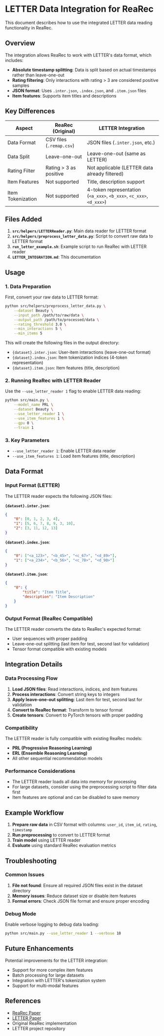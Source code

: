 # LETTER Data Integration for ReaRec

This document describes how to use the integrated LETTER data reading functionality in ReaRec.

## Overview

The integration allows ReaRec to work with LETTER's data format, which includes:
- **Absolute timestamp splitting**: Data is split based on actual timestamps rather than leave-one-out
- **Rating filtering**: Only interactions with rating > 3 are considered positive samples
- **JSON format**: Uses `.inter.json`, `.index.json`, and `.item.json` files
- **Item features**: Supports item titles and descriptions

## Key Differences

| Aspect | ReaRec (Original) | LETTER Integration |
|--------|------------------|-------------------|
| Data Format | CSV files (`.remap.csv`) | JSON files (`.inter.json`, etc.) |
| Data Split | Leave-one-out | Leave-one-out (same as LETTER) |
| Rating Filter | Rating > 3 as positive | Not applicable (LETTER data already filtered) |
| Item Features | Not supported | Title, description support |
| Item Tokenization | Not supported | 4-token representation (`<a_xxx>`, `<b_xxx>`, `<c_xxx>`, `<d_xxx>`) |

## Files Added

1. **`src/helpers/LETTERReader.py`**: Main data reader for LETTER format
2. **`src/helpers/preprocess_letter_data.py`**: Script to convert raw data to LETTER format
3. **`run_letter_example.sh`**: Example script to run ReaRec with LETTER reader
4. **`LETTER_INTEGRATION.md`**: This documentation

## Usage

### 1. Data Preparation

First, convert your raw data to LETTER format:

```bash
python src/helpers/preprocess_letter_data.py \
    --dataset Beauty \
    --input_path /path/to/raw/data \
    --output_path /path/to/processed/data \
    --rating_threshold 3.0 \
    --min_interactions 5 \
    --min_items 5
```

This will create the following files in the output directory:
- `{dataset}.inter.json`: User-item interactions (leave-one-out format)
- `{dataset}.index.json`: Item tokenization indices (4-token representation)
- `{dataset}.item.json`: Item features (title, description)

### 2. Running ReaRec with LETTER Reader

Use the `--use_letter_reader 1` flag to enable LETTER data reading:

```bash
python src/main.py \
    --model_name PRL \
    --dataset Beauty \
    --use_letter_reader 1 \
    --use_item_features 1 \
    --gpu 0 \
    --train 1
```

### 3. Key Parameters

- `--use_letter_reader 1`: Enable LETTER data reader
- `--use_item_features 1`: Load item features (title, description)

## Data Format

### Input Format (LETTER)

The LETTER reader expects the following JSON files:

**`{dataset}.inter.json`**:
```json
{
    "0": [0, 1, 2, 3, 4],
    "1": [5, 6, 7, 8, 9, 3, 10],
    "2": [3, 11, 12, 13]
}
```

**`{dataset}.index.json`**:
```json
{
    "0": ["<a_123>", "<b_45>", "<c_67>", "<d_89>"],
    "1": ["<a_234>", "<b_56>", "<c_78>", "<d_90>"]
}
```

**`{dataset}.item.json`**:
```json
{
    "0": {
        "title": "Item Title",
        "description": "Item Description"
    }
}
```

### Output Format (ReaRec Compatible)

The LETTER reader converts the data to ReaRec's expected format:
- User sequences with proper padding
- Leave-one-out splitting (last item for test, second last for validation)
- Tensor format compatible with existing models

## Integration Details

### Data Processing Flow

1. **Load JSON files**: Read interactions, indices, and item features
2. **Process interactions**: Convert string keys to integers
3. **Apply leave-one-out splitting**: Last item for test, second last for validation
4. **Convert to ReaRec format**: Transform to tensor format
5. **Create tensors**: Convert to PyTorch tensors with proper padding

### Compatibility

The LETTER reader is fully compatible with existing ReaRec models:
- **PRL (Progressive Reasoning Learning)**
- **ERL (Ensemble Reasoning Learning)**
- All other sequential recommendation models

### Performance Considerations

- The LETTER reader loads all data into memory for processing
- For large datasets, consider using the preprocessing script to filter data first
- Item features are optional and can be disabled to save memory

## Example Workflow

1. **Prepare raw data** in CSV format with columns: `user_id`, `item_id`, `rating`, `timestamp`
2. **Run preprocessing** to convert to LETTER format
3. **Train model** using LETTER reader
4. **Evaluate** using standard ReaRec evaluation metrics

## Troubleshooting

### Common Issues

1. **File not found**: Ensure all required JSON files exist in the dataset directory
2. **Memory issues**: Reduce dataset size or disable item features
3. **Format errors**: Check JSON file format and ensure proper encoding

### Debug Mode

Enable verbose logging to debug data loading:

```bash
python src/main.py --use_letter_reader 1 --verbose 10
```

## Future Enhancements

Potential improvements for the LETTER integration:
- Support for more complex item features
- Batch processing for large datasets
- Integration with LETTER's tokenization system
- Support for multi-modal features

## References

- [ReaRec Paper](https://arxiv.org/abs/2503.22675)
- [LETTER Paper](https://arxiv.org/abs/2405.07314)
- Original ReaRec implementation
- LETTER project repository
